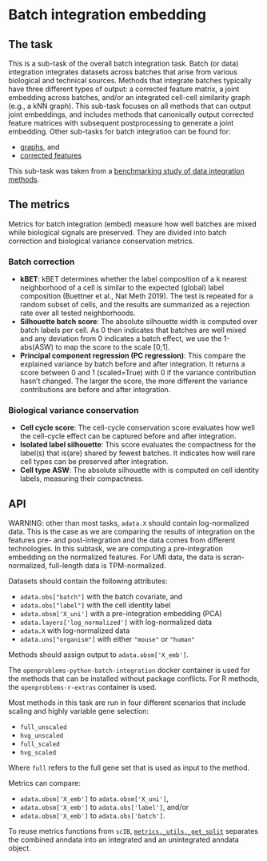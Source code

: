 <!--- TODO: add links --->

# Batch integration embedding

## The task

This is a sub-task of the overall batch integration task. Batch (or data) integration
integrates datasets across batches that arise from various biological and technical
sources. Methods that integrate batches typically have three different types of output:
a corrected feature matrix, a joint embedding across batches, and/or an integrated
cell-cell similarity graph (e.g., a kNN graph). This sub-task focuses on all methods
that can output joint embeddings, and includes methods that canonically output corrected
feature matrices with subsequent postprocessing to generate a joint embedding. Other
sub-tasks for batch integration can be found for:

* [graphs](../batch_integration_graph/), and
* [corrected features](../batch_integration_features)

This sub-task was taken from a
[benchmarking study of data integration
methods](https://www.biorxiv.org/content/10.1101/2020.05.22.111161v2).

## The metrics

Metrics for batch integration (embed) measure how well batches are mixed while
biological signals are preserved. They are divided into batch correction and biological
variance conservation metrics.

### Batch correction

* **kBET**: kBET determines whether the label composition of a k nearest neighborhood of
a cell is similar to the expected (global) label composition
(Buettner et al., Nat Meth 2019). The test is repeated for a random subset of cells,
and the results are summarized as a rejection rate over all tested neighborhoods.
* **Silhouette batch score**: The absolute silhouette width is computed over batch
labels per cell. As 0 then indicates that batches are well mixed and any deviation from
0 indicates a batch effect, we use the 1-abs(ASW) to map the score to the scale [0;1].
* **Principal component regression (PC regression)**: This compare the explained
variance by batch before and after integration. It returns a score between 0 and 1
(scaled=True) with 0 if the variance contribution hasn’t changed. The larger the score,
the more different the variance contributions are before and after integration.

### Biological variance conservation

* **Cell cycle score**: The cell-cycle conservation score evaluates how well the
cell-cycle effect can be captured before and after integration.
* **Isolated label silhouette**: This score evaluates the compactness for the label(s)
that is(are) shared by fewest batches. It indicates how well rare cell types can be
preserved after integration.
* **Cell type ASW**: The absolute silhouette with is computed on cell identity labels,
measuring their compactness.

## API

WARNING: other than most tasks, `adata.X` should contain log-normalized data.
   This is the case as we are comparing the results of integration on the
   features pre- and post-integration and the data comes from different technologies.
   In this subtask, we are computing a pre-integration embedding on the normalized
   features.
   For UMI data, the data is scran-normalized, full-length data is TPM-normalized.

Datasets should contain the following attributes:

* `adata.obs["batch"]` with the batch covariate, and
* `adata.obs["label"]` with the cell identity label
* `adata.obsm['X_uni']` with a pre-integration embedding (PCA)
* `adata.layers['log_normalized']` with log-normalized data
* `adata.X` with log-normalized data
* `adata.uns["organism"]` with either `"mouse"` or `"human"`

Methods should assign output to `adata.obsm['X_emb']`.

The `openproblems-python-batch-integration` docker container is used for the methods
that can be installed without package conflicts. For R methods, the
`openproblems-r-extras` container is used.

Most methods in this task are run in four different scenarios that include scaling and
highly variable gene selection:

* `full_unscaled`
* `hvg_unscaled`
* `full_scaled`
* `hvg_scaled`

Where `full` refers to the full gene set that is used as input to the method.

Metrics can compare:

* `adata.obsm['X_emb']` to `adata.obsm['X_uni']`,
* `adata.obsm['X_emb']` to `adata.obs['label']`, and/or
* `adata.obsm['X_emb']` to `adata.obs['batch']`.

To reuse metrics functions from `scIB`, [`metrics._utils._get_split`](metrics/_utils.py)
separates the combined anndata into an integrated and an unintegrated anndata object.
